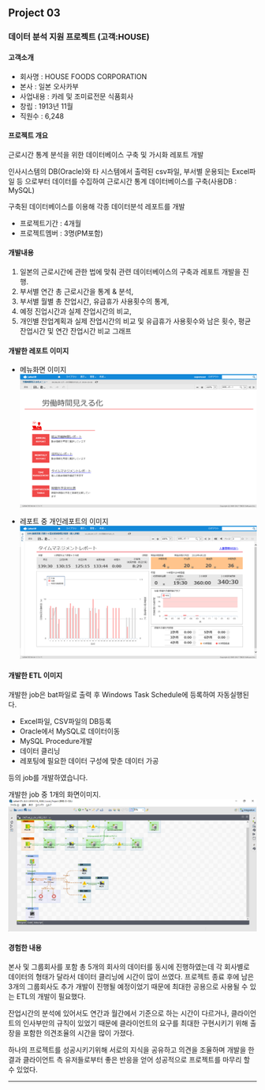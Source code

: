## Project 03
### 데이터 분석 지원 프로젝트 (고객:HOUSE)
#### 고객소개
- 회사명 : HOUSE FOODS CORPORATION
- 본사 : 일본 오사카부
- 사업내용 : 카레 및 조미료전문 식품회사
- 창립 : 1913년 11월
- 직원수 : 6,248

#### 프로젝트 개요
근로시간 통계 분석을 위한 데이터베이스 구축 및 가시화 레포트 개발

인사시스템의 DB(Oracle)와 타 시스템에서 출력된 csv파일, 
부서별 운용되는 Excel파일 등 으로부터 데이터를 수집하여 근로시간 통계 데이터베이스를 구축(사용DB : MySQL)

구축된 데이터베이스를 이용해 각종 데이터분석 레포트를 개발

* 프로젝트기간 : 4개월
* 프로젝트멤버 : 3명(PM포함)

#### 개발내용
1. 일본의 근로시간에 관한 법에 맞춰 관련 데이터베이스의 구축과 레포트 개발을 진행.
2. 부서별 연간 총 근로시간을 통계 & 분석, 
3. 부서별 월별 총 잔업시간, 유급휴가 사용횟수의 통계,
4. 예정 진업시간과 실제 잔업시간의 비교,
5. 개인별 잔업계획과 실제 잔업시간의 비교 및 유급휴가 사용횟수와 남은 횟수, 평균 잔업시간 및 연간 잔업시간 비교 그래프

#### 개발한 레포트 이미지
* 메뉴화면 이미지
![](Project03/img1.png)

* 레포트 중 개인레포트의 이미지
![](Project03/img2.png)

#### 개발한 ETL 이미지
개발한 job은 bat파일로 출력 후 Windows Task Schedule에 등록하여 자동실행된다.

* Excel파일, CSV파일의 DB등록
* Oracle에서 MySQL로 데이터이동
* MySQL Procedure개발
* 데이터 클리닝
* 레포팅에 필요한 데이터 구성에 맞춘 데이터 가공

등의 job를 개발하였습니다.

개발한 job 중 1개의 화면이미지.
![](Project03/img3.png)


#### 경험한 내용
본사 및 그룹회사를 포함 총 5개의 회사의 데이터를 동시에 진행하였는데
각 회사별로 데이터의 형태가 달라서 데이터 클리닝에 시간이 많이 쓰였다.
프로젝트 종료 후에 남은 3개의 그룹회사도 추가 개발이 진행될 예정이었기 때문에 최대한 공용으로 사용될 수 있는 ETL의 개발이 필요했다.

잔업시간의 분석에 있어서도 연간과 월간에서 기준으로 하는 시간이 다르거나, 클라이언트의 인사부만의 규칙이 있었기 때문에
클라이언트의 요구를 최대한 구현시키기 위해 출장을 포함한 의견조율의 시간을 많이 가졌다. 

하나의 프로젝트를 성공시키기위해 서로의 지식을 공유하고 의견을 조율하며 개발을 한 결과 
클라이언트 측 유저들로부터 좋은 반응을 얻어 성공적으로 프로젝트를 마무리 할 수 있었다.


------------------------------
